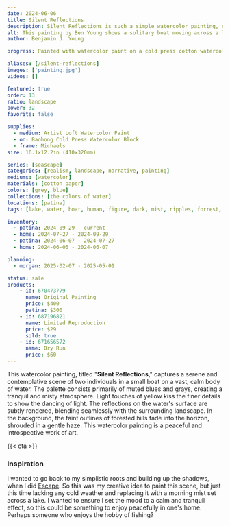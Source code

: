 ```yaml
---
date: 2024-06-06
title: Silent Reflections
description: Silent Reflections is such a simple watercolor painting, set on a misty lake surround by rolling forrest hills. The subject of a boat gliding across the water.
alt: This painting by Ben Young shows a solitary boat moving across a lake, in a muted watercolor landscape shrouded in a misty atmosphere.
author: Benjamin J. Young

progress: Painted with watercolor paint on a cold press cotton watercolor block. I built up the background first in many layers until I had what I wanted, then used watercolor pencil with water to build up the boat and darker ripple parts. Using the watercolor pencil again, but keeping it dry on the lighter ripple effects. Also using hints of yellow pencil and other small detailed corrections through the rest of the painting.

aliases: [/silent-reflections]
images: ['painting.jpg']
videos: []

featured: true
order: 13
ratio: landscape
power: 32
favorite: false

supplies:
  - medium: Artist Loft Watercolor Paint
  - on: Baohong Cold Press Watercolor Block
  - frame: Michaels
size: 16.1x12.2in (410x320mm)

series: [seascape]
categories: [realism, landscape, narrative, painting]
mediums: [watercolor]
materials: [cotton paper]
colors: [grey, blue]
collections: [the colors of water]
locations: [patina]
tags: [lake, water, boat, human, figure, dark, mist, ripples, forrest, hills, outdoors, spring, dusk, cool]

inventory:
  - patina: 2024-09-29 - current
  - home: 2024-07-27 - 2024-09-29
  - patina: 2024-06-07 - 2024-07-27
  - home: 2024-06-06 - 2024-06-07

planning:
  - morgan: 2025-02-07 - 2025-05-01

status: sale
products:
    - id: 670473779
      name: Original Painting
      price: $400
      patina: $300
    - id: 687196821
      name: Limited Reproduction
      price: $29
      sold: true
    - id: 671656572
      name: Dry Run
      price: $60
---
```


This watercolor painting, titled "**Silent Reflections**," captures a serene and contemplative scene of two individuals in a small boat on a vast, calm body of water. The palette consists primarily of muted blues and grays, creating a tranquil and misty atmosphere. Light touches of yellow kiss the finer details to show the dancing of light. The reflections on the water's surface are subtly rendered, blending seamlessly with the surrounding landscape. In the background, the faint outlines of forested hills fade into the horizon, shrouded in a gentle haze. This watercolor painting is a  peaceful and introspective work of art.

<!--more-->

{{< cta >}}

### Inspiration ###

I wanted to go back to my simplistic roots and building up the shadows, when I did [Escape](/artwork/escape). So this was my creative idea to paint this scene, but just this time lacking any cold weather and replacing it with a morning mist set across a lake. I wanted to ensure I set the mood to a calm and tranquil effect, so this could be something to enjoy peacefully in one's home. Perhaps someone who enjoys the hobby of fishing?